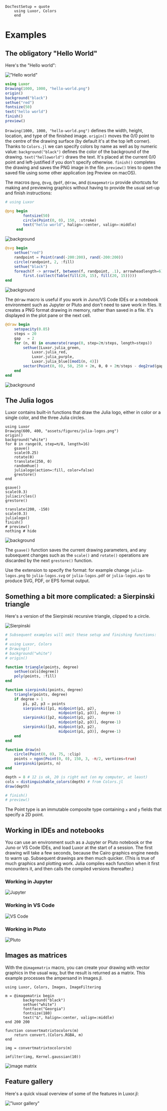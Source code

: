 ```@meta
DocTestSetup = quote
    using Luxor, Colors
    end
```
# Examples

## The obligatory "Hello World"

Here's the "Hello world":

!["Hello world"](assets/figures/hello-world.png)

```julia
using Luxor
Drawing(1000, 1000, "hello-world.png")
origin()
background("black")
sethue("red")
fontsize(50)
text("hello world")
finish()
preview()
```

`Drawing(1000, 1000, "hello-world.png")` defines the width, height, location, and type of the finished image. `origin()` moves the 0/0 point to the centre of the drawing surface (by default it's at the top left corner). Thanks to `Colors.jl` we can specify colors by name as well as by numeric value: `background("black")` defines the color of the background of the drawing. `text("helloworld")` draws the text. It's placed at the current 0/0 point and left-justified if you don't specify otherwise. `finish()` completes the drawing and saves the PNG image in the file. `preview()` tries to open the saved file using some other application (eg Preview on macOS).

The macros `@png`, `@svg`, `@pdf`, `@draw`, and `@imagematrix` provide shortcuts for making and previewing graphics without having to provide the usual set-up and finish instructions:

```julia
# using Luxor

@png begin
        fontsize(50)
        circle(Point(0, 0), 150, :stroke)
        text("hello world", halign=:center, valign=:middle)
     end
```

![background](assets/figures/hello-world-macro.png)

```julia
@svg begin
    sethue("red")
    randpoint = Point(rand(-200:200), rand(-200:200))
    circle(randpoint, 2, :fill)
    sethue("black")
    foreach(f -> arrow(f, between(f, randpoint, .1), arrowheadlength=6),
        first.(collect(Table(fill(20, 15), fill(20, 15)))))
end
```
![background](assets/figures/circle-dots.png)

The `@draw` macro is useful if you work in Juno/VS Code IDEs
or a notebook environment such as Jupyter or Pluto and
don't need to save work in files. It creates a PNG format
drawing in memory, rather than saved in a file. It's
displayed in the plot pane or the next cell.

```julia
@draw begin
    setopacity(0.85)
    steps = 20
    gap   = 2
    for (n, θ) in enumerate(range(0, step=2π/steps, length=steps))
        sethue([Luxor.julia_green,
            Luxor.julia_red,
            Luxor.julia_purple,
            Luxor.julia_blue][mod1(n, 4)])
        sector(Point(0, 0), 50, 250 + 2n, θ, θ + 2π/steps - deg2rad(gap), :fill)
    end
end
```
![background](assets/figures/drawmacro.png)

## The Julia logos

Luxor contains built-in functions that draw the Julia logo, either in color or a single color, and the three Julia circles.

```@example
using Luxor
Drawing(600, 400, "assets/figures/julia-logos.png")
origin()
background("white")
for θ in range(0, step=π/8, length=16)
    gsave()
    scale(0.25)
    rotate(θ)
    translate(250, 0)
    randomhue()
    julialogo(action=:fill, color=false)
    grestore()
end

gsave()
scale(0.3)
juliacircles()
grestore()

translate(200, -150)
scale(0.3)
julialogo()
finish()
# preview()
nothing # hide
```

![background](assets/figures/julia-logos.png)

The `gsave()` function saves the current drawing parameters, and any subsequent changes such as the `scale()` and `rotate()` operations are discarded by the next `grestore()` function.

Use the extension to specify the format: for example change `julia-logos.png` to `julia-logos.svg` or `julia-logos.pdf` or `julia-logos.eps` to produce SVG, PDF, or EPS format output.

## Something a bit more complicated: a Sierpinski triangle

Here's a version of the Sierpinski recursive triangle, clipped to a circle.

![Sierpinski](assets/figures/sierpinski.png)

```julia
# Subsequent examples will omit these setup and finishing functions:
#
# using Luxor, Colors
# Drawing()
# background("white")
# origin()

function triangle(points, degree)
    sethue(cols[degree])
    poly(points, :fill)
end

function sierpinski(points, degree)
    triangle(points, degree)
    if degree > 1
        p1, p2, p3 = points
        sierpinski([p1, midpoint(p1, p2),
                        midpoint(p1, p3)], degree-1)
        sierpinski([p2, midpoint(p1, p2),
                        midpoint(p2, p3)], degree-1)
        sierpinski([p3, midpoint(p3, p2),
                        midpoint(p1, p3)], degree-1)
    end
end

function draw(n)
    circle(Point(0, 0), 75, :clip)
    points = ngon(Point(0, 0), 150, 3, -π/2, vertices=true)
    sierpinski(points, n)
end

depth = 8 # 12 is ok, 20 is right out (on my computer, at least)
cols = distinguishable_colors(depth) # from Colors.jl
draw(depth)

# finish()
# preview()
```

The Point type is an immutable composite type containing `x` and `y` fields that specify a 2D point.

## Working in IDEs and notebooks

You can use an environment such as a Jupyter or Pluto notebook or the Juno or VS Code IDEs, and load Luxor at the start of a session. The first drawing will take a few seconds, because the Cairo graphics engine needs to warm up. Subsequent drawings are then much quicker. (This is true of much graphics and plotting work. Julia compiles each function when it first encounters it, and then calls the compiled versions thereafter.)

### Working in Jupyter

![Jupyter](assets/figures/jupyter-basic.png)

### Working in VS Code

![VS Code](assets/figures/vscode.png)

### Working in Pluto

![Pluto](assets/figures/pluto.png)

## Images as matrices

With the `@imagematrix` macro, you can create your drawing with vector graphics in the usual way, but the result is returned as a matrix. This example processes the ampersand in Images.jl.

```
using Luxor, Colors, Images, ImageFiltering

m = @imagematrix begin
        background("black")
        sethue("white")
        fontface("Georgia")
        fontsize(180)
        text("&", halign=:center, valign=:middle)
end 200 200

function convertmatrixtocolors(m)
    return convert.(Colors.RGBA, m)
end

img = convertmatrixtocolors(m)

imfilter(img, Kernel.gaussian(10))
```

![image matrix](assets/figures/ampersand-matrix.png)

## Feature gallery

Here's a quick visual overview of some of the features in Luxor.jl:

!["luxor gallery"](assets/figures/luxorgallery.png)
